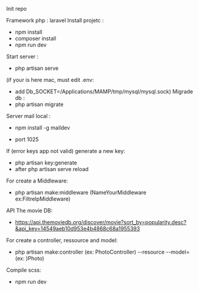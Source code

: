 Init repo

Framework php : laravel
Install projetc :
 - npm install
 - composer install
 - npm run dev

Start server :

- php artisan serve

(if your is here mac, must edit .env:
  - add Db_SOCKET=/Applications/MAMP/tmp/mysql/mysql.sock)
 Migrade db :
- php artisan migrate

Server mail local :
- npm install -g maildev

- port 1025

If (error keys app not valid) generate a new key:
- php artisan key:generate
- after php artisan serve reload

For create a Middleware:
- php artisan make:middleware (NameYourMiddleware ex:FiltreIpMiddleware)

API The movie DB:
- https://api.themoviedb.org/discover/movie?sort_by=popularity.desc?&api_key=14549aeb10d953e4b4868c68a1955393

For create a controller, ressource and model:

- php artisan make:controller (ex: PhotoController) --resource --model=(ex: )Photo)

Compile scss:

- npm run dev